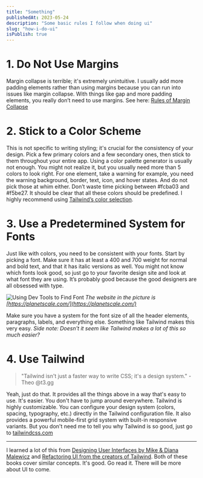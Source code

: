 ```yaml
---
title: "Something"
publishedAt: 2023-05-24
description: "Some basic rules I follow when doing ui"
slug: "how-i-do-ui"
isPublish: true
---
```


# 1. Do Not Use Margins

Margin collapse is terrible; it's extremely unintuitive. I usually add more padding elements rather than using margins because you can run into issues like margin collapse. With things like gap and more padding elements, you really don’t need to use margins. See here: [Rules of Margin Collapse](https://www.joshwcomeau.com/css/rules-of-margin-collapse/)

# 2. Stick to a Color Scheme

This is not specific to writing styling; it's crucial for the consistency of your design. Pick a few primary colors and a few secondary ones, then stick to them throughout your entire app. Using a color palette generator is usually not enough. You might not realize it, but you usually need more than 5 colors to look right. For one element, take a warning for example, you need the warning background, border, text, icon, and hover states. And do not pick those at whim either. Don’t waste time picking between #fcba03 and #f5be27. It should be clear that all these colors should be predefined. I highly recommend using [Tailwind’s color selection](https://tailwindcss.com/docs/customizing-colors).

# 3. Use a Predetermined System for Fonts

Just like with colors, you need to be consistent with your fonts. Start by picking a font. Make sure it has at least a 400 and 700 weight for normal and bold text, and that it has italic versions as well. You might not know which fonts look good, so just go to your favorite design site and look at what font they are using. It’s probably good because the good designers are all obsessed with type.

![Using Dev Tools to Find Font](https://lex-img-p.s3.us-west-2.amazonaws.com/img/f5760c82-f3de-40b8-8f39-8c3f42d9b25a-RackMultipart20231113-92-axr891.png)
_The website in the picture is [https://planetscale.com/](https://planetscale.com/)_

Make sure you have a system for the font size of all the header elements, paragraphs, labels, and everything else. Something like Tailwind makes this very easy. _Side note: Doesn't it seem like Tailwind makes a lot of this so much easier?_

# 4. Use Tailwind

> "Tailwind isn't just a faster way to write CSS; it's a design system."
> \- Theo @t3.gg

Yeah, just do that. It provides all the things above in a way that's easy to use. It's easier. You don't have to jump around everywhere. Tailwind is highly customizable. You can configure your design system (colors, spacing, typography, etc.) directly in the Tailwind configuration file. It also provides a powerful mobile-first grid system with built-in responsive variants. But you don't need me to tell you why Tailwind is so good, just go to [tailwindcss.com](https://tailwindcss.com)

---

I learned a lot of this from [Designing User Interfaces by Mike & Diana Malewicz](https://www.designingui.com/) and [Refactoring UI from the creators of Tailwind](https://www.refactoringui.com/). Both of these books cover similar concepts. It's good. Go read it. There will be more about UI to come.